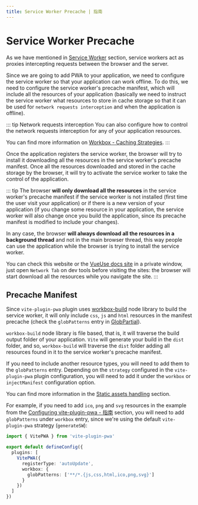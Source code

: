 ```yaml
---
title: Service Worker Precache | 指南
---
```


# Service Worker Precache

As we have mentioned in [Service Worker](/guide/#service-worker) section, service workers act as proxies intercepting requests between the browser and the server.

Since we are going to add PWA to your application, we need to configure the service worker so that your application can work offline. To do this, we need to configure the service worker's precache manifest, which will include all the resources of your application (basically we need to instruct the service worker what resources to store in cache storage so that it can be used for `network requests interception` and when the application is offline).

::: tip Network requests interception
You can also configure how to control the network requests interception for any of your application resources.

You can find more information on [Workbox - Caching Strategies](https://developer.chrome.com/docs/workbox/caching-strategies-overview/#caching-strategies).
:::

Once the application registers the service worker, the browser will try to install it downloading all the resources in the service worker's precache manifest. Once all the resources downloaded and stored in the cache storage by the browser, it will try to activate the service worker to take the control of the application.

::: tip
The browser **will only download all the resources** in the service worker's precache manifest if the service worker is not installed (first time the user visit your application) or if there is a new version of your application (if you change some resource in your application, the service worker will also change once you build the application, since its precache manifest is modified to include your changes). 

In any case, the browser **will always download all the resources in a background thread** and not in the main browser thread, this way people can use the application while the browser is trying to install the service worker.

You can check this website or the [VueUse docs site](https://vueuse.org/) in a private window, just open `Network Tab` on dev tools before visiting the sites: the browser will start download all the resources while you navigate the site.
:::

## Precache Manifest

Since `vite-plugin-pwa` plugin uses [workbox-build](https://developer.chrome.com/docs/workbox/modules/workbox-build/) node library to build the service worker, it will only include `css`, `js` and `html` resources in the manifest precache (check the `globPatterns` entry in [GlobPartial](https://developer.chrome.com/docs/workbox/modules/workbox-build#type-GlobPartial)).

`workbox-build` node library is file based, that is, it will traverse the build output folder of your application. `Vite` will generate your build in the `dist` folder, and so, `workbox-build` will traverse the `dist` folder adding all resources found in it to the service worker's precache manifest.

If you need to include another resource types, you will need to add them to the `globPatterns` entry. Depending on the `strategy` configured in the `vite-plugin-pwa` plugin configuration, you will need to add it under the `workbox` or `injectManifest` configuration option.

You can find more information in the [Static assets handling](/guide/static-assets) section.

For example, if you need to add `ico`, `png` and `svg` resources in the example from the [Configuring vite-plugin-pwa - 指南](/guide/#configuring-vite-plugin-pwa) section, you will need to add `globPatterns` under `workbox` entry, since we're using the default `vite-plugin-pwa` strategy (`generateSW`):
```ts
import { VitePWA } from 'vite-plugin-pwa'

export default defineConfig({
  plugins: [
    VitePWA({
      registerType: 'autoUpdate',
      workbox: {
        globPatterns: ['**/*.{js,css,html,ico,png,svg}']
      }
    })
  ]
})
```
